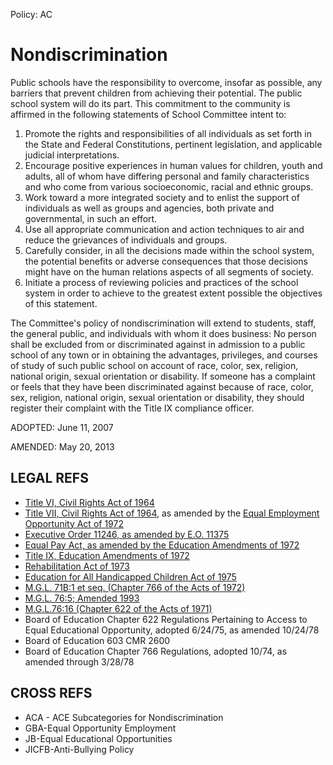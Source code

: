 Policy: AC

# Nondiscrimination

Public schools have the responsibility to overcome, insofar as possible, any barriers that prevent children from achieving their potential. The public school system will do its part. This commitment to the community is affirmed in the following statements of School Committee intent to:

1. Promote the rights and responsibilities of all individuals as set forth in the State and Federal Constitutions, pertinent legislation, and applicable judicial interpretations.
1. Encourage positive experiences in human values for children, youth and adults, all of whom have differing personal and family characteristics and who come from various socioeconomic, racial and ethnic groups.
1. Work toward a more integrated society and to enlist the support of individuals as well as groups and agencies, both private and governmental, in such an effort.
1. Use all appropriate communication and action techniques to air and reduce the grievances of individuals and groups.
1. Carefully consider, in all the decisions made within the school system, the potential benefits or adverse consequences that those decisions might have on the human relations aspects of all segments of society.
1. Initiate a process of reviewing policies and practices of the school system in order to achieve to the greatest extent possible the objectives of this statement.

The Committee's policy of nondiscrimination will extend to students, staff, the general public, and individuals with whom it does business: No person shall be excluded from or discriminated against in admission to a public school of any town or in obtaining the advantages, privileges, and courses of study of such public school on account of race, color, sex, religion, national origin, sexual orientation or disability. If someone has a complaint or feels that they have been discriminated against because of race, color, sex, religion, national origin, sexual orientation or disability, they should register their complaint with the Title IX compliance officer.

ADOPTED: June 11, 2007

AMENDED: May 20, 2013

## LEGAL REFS
* [Title VI, Civil Rights Act of 1964](https://www.justice.gov/crt/fcs/TitleVI-Overview)
* [Title VII, Civil Rights Act of 1964](https://www.eeoc.gov/laws/statutes/titlevii.cfm), as amended by the [Equal Employment Opportunity Act of 1972](https://www.eeoc.gov/eeoc/history/35th/thelaw/eeo_1972.html)
* [Executive Order 11246, as amended by E.O. 11375](https://www.dol.gov/ofccp/regs/statutes/eo11246.htm)
* [Equal Pay Act, as amended by the Education Amendments of 1972](https://www.dol.gov/oasam/regs/statutes/titleix.htm)
* [Title IX, Education Amendments of 1972](https://www.dol.gov/oasam/regs/statutes/titleix.htm)
* [Rehabilitation Act of 1973](https://www.dol.gov/odep/topics/disability.htm)
* [Education for All Handicapped Children Act of 1975](https://www2.ed.gov/policy/speced/leg/idea/history.html)
* [M.G.L. 71B:1 et seq. (Chapter 766 of the Acts of 1972)](https://malegislature.gov/Laws/GeneralLaws/PartI/TitleXII/Chapter71b/Section1)
* [M.G.L. 76:5; Amended 1993](https://malegislature.gov/Laws/GeneralLaws/PartI/TitleXII/Chapter76/Section5)
* [M.G.L.76:16 (Chapter 622 of the Acts of 1971)](https://malegislature.gov/Laws/GeneralLaws/PartI/TitleXII/Chapter76/Section16)
* Board of Education Chapter 622 Regulations Pertaining to Access to Equal Educational Opportunity, adopted 6/24/75, as amended 10/24/78
* Board of Education 603 CMR 2600
* Board of Education Chapter 766 Regulations, adopted 10/74, as amended through 3/28/78

## CROSS REFS
* ACA - ACE Subcategories for Nondiscrimination
* GBA-Equal Opportunity Employment
* JB-Equal Educational Opportunities
* JICFB-Anti-Bullying Policy

